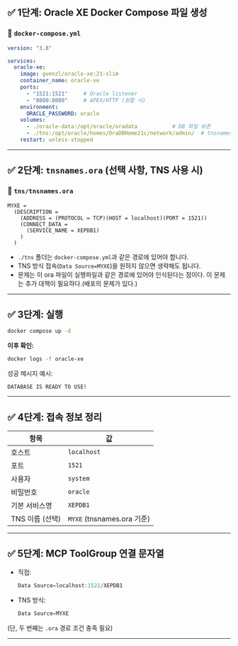 ## ✅ 1단계: Oracle XE Docker Compose 파일 생성

### 📄 `docker-compose.yml`

```yaml
version: "3.8"

services:
  oracle-xe:
    image: gvenzl/oracle-xe:21-slim
    container_name: oracle-xe
    ports:
      - "1521:1521"     # Oracle listener
      - "8080:8080"     # APEX/HTTP (원할 시)
    environment:
      ORACLE_PASSWORD: oracle
    volumes:
      - ./oracle-data:/opt/oracle/oradata           # DB 파일 보존
      - ./tns:/opt/oracle/homes/OraDBHome21c/network/admin/  # tnsnames.ora 마운트 (선택사항)
    restart: unless-stopped
```

---

## ✅ 2단계: `tnsnames.ora` (선택 사항, TNS 사용 시)

### 📄 `tns/tnsnames.ora`

```ora
MYXE =
  (DESCRIPTION =
    (ADDRESS = (PROTOCOL = TCP)(HOST = localhost)(PORT = 1521))
    (CONNECT_DATA =
      (SERVICE_NAME = XEPDB1)
    )
  )
```

* `./tns` 폴더는 `docker-compose.yml`과 같은 경로에 있어야 합니다.
* TNS 방식 접속(`Data Source=MYXE`)을 원하지 않으면 생략해도 됩니다.
* 문제는 이 ora 파일이 실행파일과 같은 경로에 있어야 인식된다는 점이다. 이 문제는 추가 대책이 필요하다.(배포의 문제가 있다.)

---

## ✅ 3단계: 실행

```bash
docker compose up -d
```

**이후 확인:**

```bash
docker logs -f oracle-xe
```

성공 메시지 예시:

```
DATABASE IS READY TO USE!
```

---

## ✅ 4단계: 접속 정보 정리

| 항목          | 값                        |
| ----------- | ------------------------ |
| 호스트         | `localhost`              |
| 포트          | `1521`                   |
| 사용자         | `system`                 |
| 비밀번호        | `oracle`                 |
| 기본 서비스명     | `XEPDB1`                 |
| TNS 이름 (선택) | `MYXE` (tnsnames.ora 기준) |

---

## ✅ 5단계: MCP ToolGroup 연결 문자열

* 직접:

  ```csharp
  Data Source=localhost:1521/XEPDB1
  ```

* TNS 방식:

  ```csharp
  Data Source=MYXE
  ```

(단, 두 번째는 `.ora` 경로 조건 충족 필요)

---